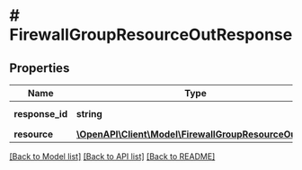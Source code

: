 # # FirewallGroupResourceOutResponse

## Properties

Name | Type | Description | Notes
------------ | ------------- | ------------- | -------------
**response_id** | **string** | Идентификатор запроса | [optional]
**resource** | [**\OpenAPI\Client\Model\FirewallGroupResourceOutAPI**](FirewallGroupResourceOutAPI.md) |  |

[[Back to Model list]](../../README.md#models) [[Back to API list]](../../README.md#endpoints) [[Back to README]](../../README.md)
